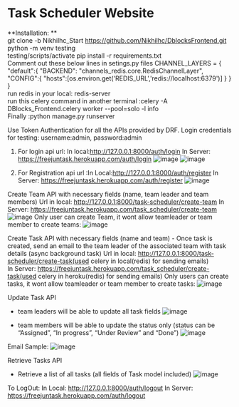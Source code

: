 # Task Scheduler Website
**Installation: **                                                                                         
  git clone -b Nikhilhc_Start https://github.com/Nikhilhc/DblocksFrontend.git                                                          
  python -m venv testing                                                               
  testing/scripts/activate
  pip install -r requirements.txt                                                            
  Comment out these below lines in setings.py files
        CHANNEL_LAYERS = {
          "default":{
              "BACKEND": "channels_redis.core.RedisChannelLayer",
              "CONFIG":{
                  "hosts":[os.environ.get('REDIS_URL','redis://localhost:6379')]
              }
          }
      }                                                                             
   run redis in your local: redis-server                                                                          
   run this celery command in another terminal :celery -A DBlocks_Frontend.celery worker --pool=solo -l info                                                         
   Finally :python manage.py runserver                                                                    
                                          
Use Token Authentication for all the APIs provided by DRF.
  Login credentials for testing: username:admin, password:admin
  1. For login api url: In local:http://127.0.0.1:8000/auth/login   In Server: https://freejuntask.herokuapp.com/auth/login
  ![image](https://user-images.githubusercontent.com/34531929/186467642-f1962491-7273-4286-a8d2-0b5e1396443f.png)
  ![image](https://user-images.githubusercontent.com/34531929/186467854-a1d9a9e6-8732-4921-91dd-51f458bbef51.png)

  2. For Registration api url :In Local:http://127.0.0.1:8000/auth/register    In Server: https://freejuntask.herokuapp.com/auth/register
  ![image](https://user-images.githubusercontent.com/34531929/186467754-29b3f2c0-cb6b-4da1-b457-ee6d1f094ce7.png)

Create Team API with necessary fields (name, team leader and team members)
  Url in local: http://127.0.0.1:8000/task-scheduler/create-team    In Server: https://freejuntask.herokuapp.com/task_scheduler/create-team
  ![image](https://user-images.githubusercontent.com/34531929/186468063-30a17606-6865-49e4-b9a6-346e46aaa56e.png)
  Only user can create Team, it wont allow teamleader or team member to create teams:
  ![image](https://user-images.githubusercontent.com/34531929/186469140-59e831d5-97e2-4bc2-b188-f5b4afd5d8b0.png)


Create Task API with necessary fields (name and team) - Once task is created, send an email
to the team leader of the associated team with task details (async background task)
  Url in local: http://127.0.0.1:8000/task-scheduler/create-task(used celery in local(redis) for sending emails)  
  In Server: https://freejuntask.herokuapp.com/task_scheduler/create-task(used celery in heroku(redis) for sending emails)
 Only users can create tasks,  it wont allow teamleader or team member to create tasks:
 ![image](https://user-images.githubusercontent.com/34531929/186468989-081c28e2-b91b-470e-8e17-e4f8cf73592a.png)

  
Update Task API
- team leaders will be able to update all task fields
![image](https://user-images.githubusercontent.com/34531929/186469679-9ae60a5e-00ec-432a-8761-e68f7ce986c0.png)

- team members will be able to update the status only (status can be “Assigned”, “In
progress”, “Under Review” and “Done”)
![image](https://user-images.githubusercontent.com/34531929/186469981-53153556-43e0-4c82-9e17-f5ac6085f072.png)

Email Sample:
![image](https://user-images.githubusercontent.com/34531929/186473992-38d7f82a-df43-410b-9fc8-148cfc0f68f0.png)

Retrieve Tasks API
- Retrieve a list of all tasks (all fields of Task model included)
![image](https://user-images.githubusercontent.com/34531929/186474697-55db6e6a-49d1-4f72-8084-ca1ac30a103e.png)

To LogOut:
  In Local: http://127.0.0.1:8000/auth/logout   In Server: https://freejuntask.herokuapp.com/auth/logout
   


